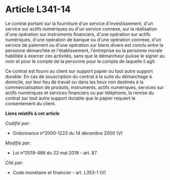 # Article L341-14

Le contrat portant sur la fourniture d'un service d'investissement, d'un service sur actifs numériques ou d'un service
connexe, sur la réalisation d'une opération sur instruments financiers, d'une opération sur actifs numériques, d'une
opération de banque ou d'une opération connexe, d'un service de paiement ou d'une opération sur biens divers est conclu entre
la personne démarchée et l'établissement, l'entreprise ou la personne morale habilitée à exercer ces activités, sans que le
démarcheur puisse le signer au nom et pour le compte de la personne pour le compte de laquelle il agit.

Ce contrat est fourni au client sur support papier ou tout autre support durable. En cas de souscription du contrat à la
suite du démarchage à domicile, sur leur lieu de travail ou dans les lieux non destinés à la commercialisation de produits,
instruments, actifs numériques, services sur actifs numériques et services financiers ou par téléphone, la remise du contrat
sur tout autre support durable que le papier requiert le consentement du client.

**Liens relatifs à cet article**

_Codifié par_:

  - Ordonnance n°2000-1223 du 14 décembre 2000 (V)

_Modifié par_:

  - Loi n°2019-486 du 22 mai 2019 - art. 87

_Cité par_:

  - Code monétaire et financier - art. L353-1 (V)
